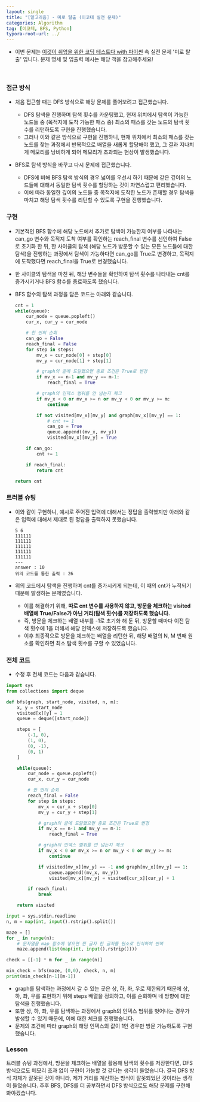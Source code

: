 ```yaml
---
layout: single
title: "[알고리즘] - 미로 탈출 (이코테 실전 문제)"
categories: Algorithm
tag: [이코테, BFS, Python]
typora-root-url: ../
---
```




- 이번 문제는 [이것이 취업을 위한 코딩 테스트다 with 파이썬](https://www.yes24.com/Product/Goods/91433923) 속 실전 문제 '미로 탈출' 입니다. 문제 명세 및 입출력 예시는 해당 책을 참고해주세요!

<br/>

### 접근 방식

- 처음 접근할 때는 DFS 방식으로 해당 문제를 풀어보려고 접근했습니다.
  - DFS 탐색을 진행하며 탐색 횟수를 카운팅했고, 현재 위치에서 탐색이 가능한 노드들 중 (목적지에 도착 가능한 패스 중) 최소의 패스를 갖는 노드의 탐색 횟수를 리턴하도록 구현을 진행했습니다.
  - 그러나 이와 같은 방식으로 구현을 진행하니, 현재 위치에서 최소의 패스를 갖는 노드를 찾는 과정에서 반복적으로 배열을 새롭게 할당해야 했고, 그 결과 지나치게 메모리를 낭비하게 되어 메모리가 초과되는 현상이 발생했습니다.

- BFS로 탐색 방식을 바꾸고 다시 문제에 접근했습니다.
  - DFS에 비해 BFS 탐색 방식의 경우 넓이를 우선시 하기 때문에 같은 깊이의 노드들에 대해서 동일한 탐색 횟수를 할당하는 것이 자연스럽고 편리했습니다.
  - 이에 따라 동일한 깊이의 노드들 중 목적지에 도착한 노드가 존재할 경우 탐색을 마치고 해당 탐색 횟수를 리턴할 수 있도록 구현을 진행했습니다.




### 구현

- 기본적인 BFS 함수에 해당 노드에서 추가로 탐색이 가능한지 여부를 나타내는 can_go 변수와 목적지 도착 여부를 확인하는 reach_final 변수를 선언하여 False로 초기화 한 뒤, 한 사이클의 탐색 (해당 노드가 방문할 수 있는 모든 노드들에 대한 탐색)을 진행하는 과정에서 탐색이 가능하다면 can_go를 True로 변경하고, 목적지에 도착했다면 reach_final을 True로 변경했습니다. 

- 한 사이클의 탐색을 마친 뒤, 해당 변수들을 확인하여 탐색 횟수를 나타내는 cnt를 증가시키거나 BFS 함수를 종료하도록 했습니다.

- BFS 함수의 탐색 과정을 담은 코드는 아래와 같습니다.

  ```python
  cnt = 1
  while(queue):
      cur_node = queue.popleft()
      cur_x, cur_y = cur_node
  
      # 한 번의 순회
      can_go = False
      reach_final = False
      for step in steps:
          mv_x = cur_node[0] + step[0]
          mv_y = cur_node[1] + step[1]
  
          # graph의 끝에 도달했으면 종료 조건은 True로 변경
          if mv_x == n-1 and mv_y == m-1:
              reach_final = True
  
          # graph의 인덱스 범위를 안 넘는지 체크
          if mv_x < 0 or mv_x >= n or mv_y < 0 or mv_y >= m:
              continue
  
          if not visited[mv_x][mv_y] and graph[mv_x][mv_y] == 1:
              # cnt += 1
              can_go = True
              queue.append((mv_x, mv_y))
              visited[mv_x][mv_y] = True
  
      if can_go:
          cnt += 1
  
      if reach_final:
          return cnt
  
  return cnt
  ```




### 트러블 슈팅

- 이와 같이 구현하니, 예시로 주어진 입력에 대해서는 정답을 출력했지만 아래와 같은 입력에 대해서 제대로 된 정답을 출력하지 못했습니다.

  ```
  5 6
  111111
  111111
  111111
  111111
  111111
  ---
  answer : 10
  위의 코드를 통한 출력 : 26
  ```

- 위의 코드에서 탐색을 진행하며 cnt를 증가시키게 되는데, 이 때의 cnt가 누적되기 때문에 발생하는 문제였습니다.

  - 이를 해결하기 위해, **따로 cnt 변수를 사용하지 않고, 방문을 체크하는 visited 배열에 True/False가 아닌 거리(탐색 횟수)를 저장하도록 했습니다.**
  - 즉, 방문을 체크하는 배열 내부를 -1로 초기화 해 둔 뒤, 방문할 때마다 이전 탐색 횟수에 1을 더해서 해당 인덱스에 저장하도록 했습니다.
  - 이후 최종적으로 방문을 체크하는 배열을 리턴한 뒤, 해당 배열의 N, M 번째 원소를 확인하면 최소 탐색 횟수를 구할 수 있었습니다.




### 전체 코드

- 수정 후 전체 코드는 다음과 같습니다.

```python
import sys
from collections import deque

def bfs(graph, start_node, visited, n, m):
    x, y = start_node
    visited[x][y] = 1
    queue = deque([start_node])

    steps = [
        (-1, 0),
        (1, 0),
        (0, -1),
        (0, 1)
    ]

    while(queue):
        cur_node = queue.popleft()
        cur_x, cur_y = cur_node

        # 한 번의 순회
        reach_final = False
        for step in steps:
            mv_x = cur_x + step[0]
            mv_y = cur_y + step[1]

            # graph의 끝에 도달했으면 종료 조건은 True로 변경
            if mv_x == n-1 and mv_y == m-1:
                reach_final = True

            # graph의 인덱스 범위를 안 넘는지 체크
            if mv_x < 0 or mv_x >= n or mv_y < 0 or mv_y >= m:
                continue

            if visited[mv_x][mv_y] == -1 and graph[mv_x][mv_y] == 1:
                queue.append((mv_x, mv_y))
                visited[mv_x][mv_y] = visited[cur_x][cur_y] + 1

        if reach_final:
            break

    return visited

input = sys.stdin.readline
n, m = map(int, input().rstrip().split())

maze = []
for _ in range(n):
    # 문자열을 map 함수에 넣으면 한 글자 한 글자를 원소로 인식하여 반복
    maze.append(list(map(int, input().rstrip())))

check = [[-1] * m for _ in range(n)]

min_check = bfs(maze, (0,0), check, n, m)
print(min_check[n-1][m-1])
```

- graph를 탐색하는 과정에서 갈 수 있는 곳은 상, 하, 좌, 우로 제한되기 때문에 상, 하, 좌, 우를 표현하기 위해 steps 배열을 정의하고, 이를 순회하며 네 방향에 대한 탐색을 진행했습니다.
- 또한 상, 하, 좌, 우를 탐색하는 과정에서 graph의 인덱스 범위를 벗어나는 경우가 발생할 수 있기 때문에, 이에 대한 체크를 진행했습니다.
- 문제의 조건에 따라 graph의 해당 인덱스의 값이 1인 경우만 방문 가능하도록 구현했습니다.



### Lesson

트러블 슈팅 과정에서, 방문을 체크하는 배열을 활용해 탐색의 횟수를 저장한다면, DFS 방식으로도 메모리 초과 없이 구현이 가능할 것 같다는 생각이 들었습니다. 결국 DFS 방식 자체가 잘못된 것이 아니라, 제가 거리를 계산하는 방식이 잘못되었던 것이라는 생각이 들었습니다. 추후 BFS, DFS를 더 공부하면서 DFS 방식으로도 해당 문제를 구현해봐야겠습니다. 

